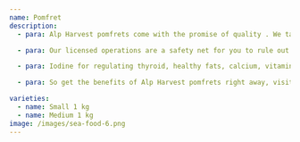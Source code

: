 ```yaml
---
name: Pomfret
description:
  - para: Alp Harvest pomfrets come with the promise of quality . We take great care in the procuring and packaging of our seafood, so as to deliver to your doorstep only the best products in the best condition.

  - para: Our licensed operations are a safety net for you to rule out any chances of cross contamination or food poisoning that may affect you through unscrupulous sellers.

  - para: Iodine for regulating thyroid, healthy fats, calcium, vitamins A, D, B and  B12 that rejuvenate the nervous system, as well as improve eyesight, skin and hair,- pomfrets are a rich treasure trove of health.

  - para: So get the benefits of Alp Harvest pomfrets right away, visit our store.

varieties:
  - name: Small 1 kg
  - name: Medium 1 kg
image: /images/sea-food-6.png
---
```

